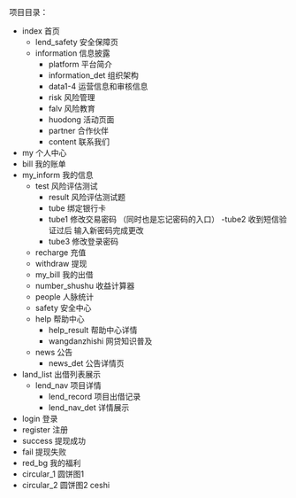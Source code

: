 项目目录：
  - index 首页
    - lend_safety 安全保障页
	- information 信息披露
	  - platform 平台简介
	  - information_det 组织架构
	  - data1-4 运营信息和审核信息
	  - risk 风险管理
	  - falv 风险教育
	  - huodong 活动页面
	  - partner 合作伙伴
	  - content 联系我们	
  - my 个人中心
   - bill 我的账单 	
   - my_inform 我的信息
     - test 风险评估测试
	   - result 风险评估测试题
	   - tube 绑定银行卡	
	   - tube1 修改交易密码 （同时也是忘记密码的入口）
	   -tube2 收到短信验证过后 输入新密码完成更改
	   - tube3 修改登录密码
	 - recharge 充值
	 - withdraw 提现
	 - my_bill 我的出借
	 - number_shushu 收益计算器
	 - people 人脉统计
	 - safety 安全中心
	 - help 帮助中心
	   - help_result 帮助中心详情
	   - wangdanzhishi 网贷知识普及
	 - news 公告
	   - news_det 公告详情页
  - land_list 出借列表展示
    - lend_nav 项目详情
	  - lend_record 项目出借记录
	  - lend_nav_det 详情展示
  - login 登录
  - register 注册
  - success 提现成功
  - fail 提现失败
  - red_bg 我的福利
  - circular_1 圆饼图1
  - circular_2 圆饼图2
  ceshi

